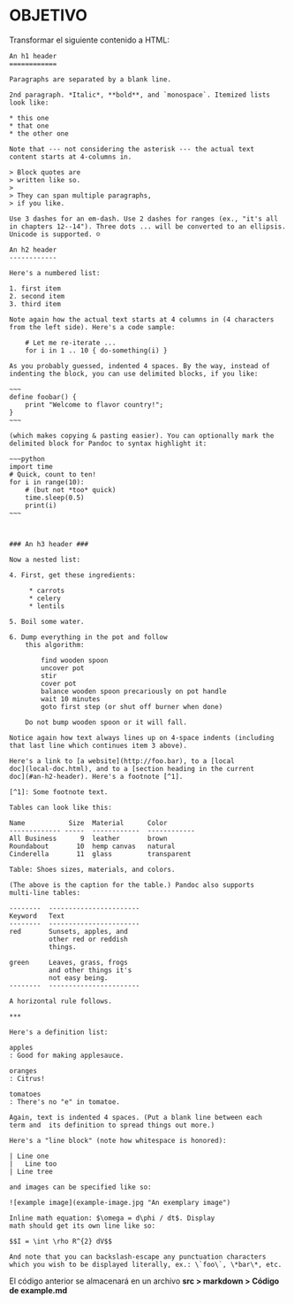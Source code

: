 # OBJETIVO
Transformar el siguiente contenido a HTML:


    An h1 header
    ============

    Paragraphs are separated by a blank line.

    2nd paragraph. *Italic*, **bold**, and `monospace`. Itemized lists
    look like:

    * this one
    * that one
    * the other one

    Note that --- not considering the asterisk --- the actual text
    content starts at 4-columns in.

    > Block quotes are
    > written like so.
    >
    > They can span multiple paragraphs,
    > if you like.

    Use 3 dashes for an em-dash. Use 2 dashes for ranges (ex., "it's all
    in chapters 12--14"). Three dots ... will be converted to an ellipsis.
    Unicode is supported. ☺

    An h2 header
    ------------

    Here's a numbered list:

    1. first item
    2. second item
    3. third item

    Note again how the actual text starts at 4 columns in (4 characters
    from the left side). Here's a code sample:

        # Let me re-iterate ...
        for i in 1 .. 10 { do-something(i) }

    As you probably guessed, indented 4 spaces. By the way, instead of
    indenting the block, you can use delimited blocks, if you like:

    ~~~
    define foobar() {
        print "Welcome to flavor country!";
    }
    ~~~

    (which makes copying & pasting easier). You can optionally mark the
    delimited block for Pandoc to syntax highlight it:

    ~~~python
    import time
    # Quick, count to ten!
    for i in range(10):
        # (but not *too* quick)
        time.sleep(0.5)
        print(i)
    ~~~



    ### An h3 header ###

    Now a nested list:

    4. First, get these ingredients:

         * carrots
         * celery
         * lentils

    5. Boil some water.

    6. Dump everything in the pot and follow
        this algorithm:

            find wooden spoon
            uncover pot
            stir
            cover pot
            balance wooden spoon precariously on pot handle
            wait 10 minutes
            goto first step (or shut off burner when done)

        Do not bump wooden spoon or it will fall.

    Notice again how text always lines up on 4-space indents (including
    that last line which continues item 3 above).

    Here's a link to [a website](http://foo.bar), to a [local
    doc](local-doc.html), and to a [section heading in the current
    doc](#an-h2-header). Here's a footnote [^1].

    [^1]: Some footnote text.

    Tables can look like this:

    Name           Size  Material      Color
    ------------- -----  ------------  ------------
    All Business      9  leather       brown
    Roundabout       10  hemp canvas   natural
    Cinderella       11  glass         transparent

    Table: Shoes sizes, materials, and colors.

    (The above is the caption for the table.) Pandoc also supports
    multi-line tables:

    --------  -----------------------
    Keyword   Text
    --------  -----------------------
    red       Sunsets, apples, and
              other red or reddish
              things.

    green     Leaves, grass, frogs
              and other things it's
              not easy being.
    --------  -----------------------

    A horizontal rule follows.

    ***

    Here's a definition list:

    apples
    : Good for making applesauce.

    oranges
    : Citrus!

    tomatoes
    : There's no "e" in tomatoe.

    Again, text is indented 4 spaces. (Put a blank line between each
    term and  its definition to spread things out more.)

    Here's a "line block" (note how whitespace is honored):

    | Line one
    |   Line too
    | Line tree

    and images can be specified like so:

    ![example image](example-image.jpg "An exemplary image")

    Inline math equation: $\omega = d\phi / dt$. Display
    math should get its own line like so:

    $$I = \int \rho R^{2} dV$$

    And note that you can backslash-escape any punctuation characters
    which you wish to be displayed literally, ex.: \`foo\`, \*bar\*, etc.

El código anterior se almacenará en un archivo **src > markdown > Código de example.md**